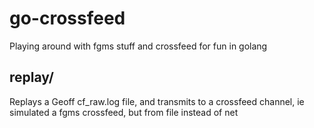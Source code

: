 go-crossfeed
============================

Playing around with fgms stuff and crossfeed for fun in golang

replay/
-------------------
Replays a Geoff cf_raw.log file, and transmits to a crossfeed channel,
ie simulated a fgms crossfeed, but from file instead of net

